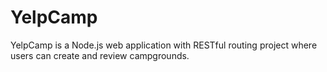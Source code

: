 # YelpCamp
YelpCamp is a Node.js web application with RESTful routing project where users can create and review campgrounds.
